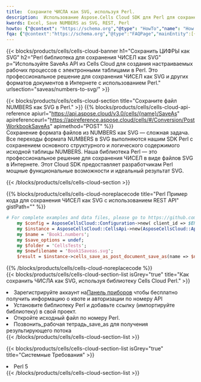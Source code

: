 ```yaml
---
title:  Сохраните ЧИСЛА как SVG, используя Perl.
description:  Использование Aspose.Cells Cloud SDK для Perl для сохранения файла формата NUMBERS как файла формата SVG.
kwords: Excel, Save NUMBERS as SVG, REST, Perl
howto: {"@context": "https://schema.org","@type": "HowTo","name": "How to save NUMBERS as SVG using the Cells Cloud Perl library.","description": "How to save NUMBERS as SVG using the Cells Cloud Perl library.","image": {"@type": "ImageObject"},"url": "/perl/saveas/numbers-to-svg/","step": [{ "@type": "HowToStep","name": "How to save NUMBERS as SVG using the Cells Cloud Perl library. step 1", "image": {"@type": "ImageObject",},"url": "/perl/saveas/numbers-to-svg/","text": "Register an account at <a href='https://dashboard.aspose.cloud/'>Dashboard</a> to get free API quota & authorization details",},{ "@type": "HowToStep","name": "How to save NUMBERS as SVG using the Cells Cloud Perl library. step 1", "image": {"@type": "ImageObject",},"url": "/perl/saveas/numbers-to-svg/","text": "Install Perl library and add the reference (import the library) to your project.",},{ "@type": "HowToStep","name": "How to save NUMBERS as SVG using the Cells Cloud Perl library. step 1", "image": {"@type": "ImageObject",},"url": "/perl/saveas/numbers-to-svg/","text": "Open the source file in Perl.",},{ "@type": "HowToStep","name": "How to save NUMBERS as SVG using the Cells Cloud Perl library. step 1", "image": {"@type": "ImageObject",},"url": "/perl/saveas/numbers-to-svg/","text": "Call post_workbook_save_as method to get the resultant stream",}, ],"supply": {"@type": "HowToSupply","name": "document"},"tool": [{"@type": "HowToTool","name": "VIM, Visual Studio Code, Eclipse"},{"@type": "HowToTool","name": "Aspose Cells"}],"totalTime": "PT6M"}
fqa: {"@context":"https://schema.org","@type":"FAQPage","mainEntity":[{"@type":"Question","name":"Why save file as other formats file in C# using REST API?","acceptedAnswer":{"@type":"Answer","text":"Documents are encoded in many ways, and some files may be incompatible with the software you use. To open and read such files, just save them as appropriate file formats.<br/><ol><li>Install .NET SDK and add the reference (import the library) to your project.</li><li>Open the source file in C# using REST API.</li><li>Call the PostWorkbookSaveAsRequest() method, passing an output filename with required extension.</li><li>Get the result of save as a separate file.</li></ol>"}},{"@type":"Question","name":"What file formats can I save as with your C# library?","acceptedAnswer":{"@type":"Answer","text":"We support a variety of file formats for conversion using .NET library, including XLSX, Excel, xls , PDF, CSV, HTML, Markdown, XML, PNG, JPG, TIFF, Json, TXT and many more."}},{"@type":"Question","name":"What is the maximum allowed file size for conversion using this .NET library?","acceptedAnswer":{"@type":"Answer","text":"There are no file size limits for format conversions using .NET library."}}]}
---
```

{{< blocks/products/cells/cells-cloud-banner h1="Сохранить ЦИФРЫ как SVG" h2="Perl библиотека для сохранения ЧИСЕЛ как SVG" p="Используйте SaveAs API из Cells Cloud для создания настраиваемых рабочих процессов с электронными таблицами в Perl. Это профессиональное решение для сохранения ЧИСЕЛ как SVG и других форматов документов в Интернете с использованием Perl." urlsection="saveas/numbers-to-svg/" >}}

{{< blocks/products/cells/cells-cloud-section title="Сохраните файл NUMBERS как SVG в Perl." >}}
{{% blocks/products/cells/cells-cloud-api-reference apiurl="https://api.aspose.cloud/v3.0/cells/{name}/SaveAs" apireferenceurl="https://apireference.aspose.cloud/cells/#/Conversion/PostWorkbookSaveAs" apimethod="POST" %}}
<br/>
Сохранение формата файлов из NUMBERS как SVG — сложная задача. Все переходы формата NUMBERS в SVG выполняются нашим SDK Perl с сохранением основного структурного и логического содержимого исходной таблицы NUMBERS. Наша библиотека Perl — это профессиональное решение для сохранения ЧИСЕЛ в виде файлов SVG в Интернете. Этот Cloud SDK предоставляет разработчикам Perl мощные функциональные возможности и идеальный результат SVG.

{{< /blocks/products/cells/cells-cloud-section >}}

{{% blocks/products/cells/cells-cloud-noreplacecode title="Perl Пример кода для сохранения ЧИСЕЛ как SVG с использованием REST API" gistPath="" %}}
  
```perl
# For complete examples and data files, please go to https://github.com/aspose-cells-cloud/aspose-cells-cloud-perl/
    my $config = AsposeCellsCloud::Configuration->new( client_id => $ENV{'ProductClientId'}, client_secret => $ENV{'ProductClientSecret'});
    my $instance = AsposeCellsCloud::CellsApi->new(AsposeCellsCloud::ApiClient->new( $config));
    my $name = 'Book1.numbers';
    my $save_options = undef;
    my $folder = 'CellsTests';
    my $newfilename = 'Book1Saveas.svg';
    $result = $instance->cells_save_as_post_document_save_as(name => $name,save_options => $save_options, newfilename => $newfilename, folder => $folder);
```
  
{{% /blocks/products/cells/cells-cloud-noreplacecode %}}
<br/>
{{< blocks/products/cells/cells-cloud-section-list isGrey="true" title="Как сохранить ЧИСЛА как SVG, используя библиотеку Cells Cloud Perl." >}}
<li> Зарегистрируйте аккаунт на<a href="https://dashboard.aspose.cloud/">Панель приборов</a> чтобы бесплатно получить информацию о квоте и авторизации по номеру API</li>
<li>Установите библиотеку Perl и добавьте ссылку (импортируйте библиотеку) в свой проект.</li>
<li>Откройте исходный файл по номеру Perl.</li>
<li>Позвонить_рабочая тетрадь_save_as для получения результирующего потока</li>
{{< /blocks/products/cells/cells-cloud-section-list >}}

{{< blocks/products/cells/cells-cloud-section-list isGrey="true" title="Системные Требования" >}}
<li>Perl 5</li>
{{< /blocks/products/cells/cells-cloud-section-list >}}
